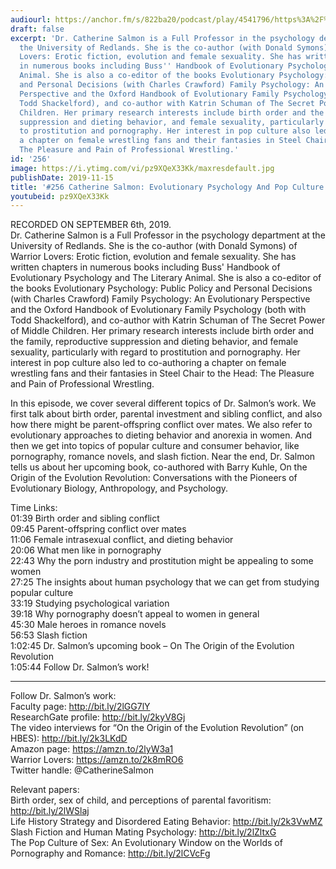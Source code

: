 ```yaml
---
audiourl: https://anchor.fm/s/822ba20/podcast/play/4541796/https%3A%2F%2Fd3ctxlq1ktw2nl.cloudfront.net%2Fproduction%2F2019-8-7%2F22706779-44100-2-ca744d73f178d.m4a
draft: false
excerpt: 'Dr. Catherine Salmon is a Full Professor in the psychology department at
  the University of Redlands. She is the co-author (with Donald Symons) of Warrior
  Lovers: Erotic fiction, evolution and female sexuality. She has written chapters
  in numerous books including Buss'' Handbook of Evolutionary Psychology and The Literary
  Animal. She is also a co-editor of the books Evolutionary Psychology: Public Policy
  and Personal Decisions (with Charles Crawford) Family Psychology: An Evolutionary
  Perspective and the Oxford Handbook of Evolutionary Family Psychology (both with
  Todd Shackelford), and co-author with Katrin Schuman of The Secret Power of Middle
  Children. Her primary research interests include birth order and the family, reproductive
  suppression and dieting behavior, and female sexuality, particularly with regard
  to prostitution and pornography. Her interest in pop culture also led to co-authoring
  a chapter on female wrestling fans and their fantasies in Steel Chair to the Head:
  The Pleasure and Pain of Professional Wrestling.'
id: '256'
image: https://i.ytimg.com/vi/pz9XQeX33Kk/maxresdefault.jpg
publishDate: 2019-11-15
title: '#256 Catherine Salmon: Evolutionary Psychology And Pop Culture'
youtubeid: pz9XQeX33Kk
---
```

<div class="timelinks">

RECORDED ON SEPTEMBER 6th, 2019.  
Dr. Catherine Salmon is a Full Professor in the psychology department at the University of Redlands. She is the co-author (with Donald Symons) of Warrior Lovers: Erotic fiction, evolution and female sexuality. She has written chapters in numerous books including Buss' Handbook of Evolutionary Psychology and The Literary Animal. She is also a co-editor of the books Evolutionary Psychology: Public Policy and Personal Decisions (with Charles Crawford) Family Psychology: An Evolutionary Perspective and the Oxford Handbook of Evolutionary Family Psychology (both with Todd Shackelford), and co-author with Katrin Schuman of The Secret Power of Middle Children. Her primary research interests include birth order and the family, reproductive suppression and dieting behavior, and female sexuality, particularly with regard to prostitution and pornography. Her interest in pop culture also led to co-authoring a chapter on female wrestling fans and their fantasies in Steel Chair to the Head: The Pleasure and Pain of Professional Wrestling.

In this episode, we cover several different topics of Dr. Salmon’s work. We first talk about birth order, parental investment and sibling conflict, and also how there might be parent-offspring conflict over mates. We also refer to evolutionary approaches to dieting behavior and anorexia in women. And then we get into topics of popular culture and consumer behavior, like pornography, romance novels, and slash fiction. Near the end, Dr. Salmon tells us about her upcoming book, co-authored with Barry Kuhle, On the Origin of the Evolution Revolution: Conversations with the Pioneers of Evolutionary Biology, Anthropology, and Psychology.

Time Links:  
<time>01:39</time> Birth order and sibling conflict  
<time>09:45</time> Parent-offspring conflict over mates  
<time>11:06</time> Female intrasexual conflict, and dieting behavior  
<time>20:06</time> What men like in pornography  
<time>22:43</time> Why the porn industry and prostitution might be appealing to some women  
<time>27:25</time> The insights about human psychology that we can get from studying popular culture  
<time>33:19</time> Studying psychological variation  
<time>39:18</time> Why pornography doesn’t appeal to women in general  
<time>45:30</time> Male heroes in romance novels  
<time>56:53</time> Slash fiction  
<time>1:02:45</time> Dr. Salmon’s upcoming book – On The Origin of the Evolution Revolution  
<time>1:05:44</time> Follow Dr. Salmon’s work!

---

Follow Dr. Salmon’s work:  
Faculty page: http://bit.ly/2lGG7lY  
ResearchGate profile: http://bit.ly/2kyV8Gj  
The video interviews for “On the Origin of the Evolution Revolution” (on HBES): http://bit.ly/2k3LKdD  
Amazon page: https://amzn.to/2lyW3a1  
Warrior Lovers: https://amzn.to/2k8mRO6  
Twitter handle: @CatherineSalmon

Relevant papers:  
Birth order, sex of child, and perceptions of parental favoritism: http://bit.ly/2lWSlaj  
Life History Strategy and Disordered Eating Behavior: http://bit.ly/2k3VwMZ  
Slash Fiction and Human Mating Psychology: http://bit.ly/2lZltxG  
The Pop Culture of Sex: An Evolutionary Window on the Worlds of Pornography and Romance: http://bit.ly/2lCVcFg
</div>

